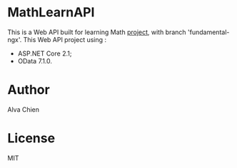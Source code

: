 # MathLearnAPI
This is a Web API built for learning Math [project](https://github.com/alvachien/mathexercise), with branch 'fundamental-ngx'.
This Web API project using :
- ASP.NET Core 2.1;
- OData 7.1.0.

# Author
Alva Chien

# License
MIT
